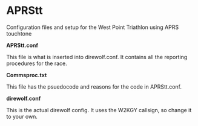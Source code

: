 # APRStt
Configuration files and setup for the West Point Triathlon using APRS touchtone

**APRStt.conf**

This file is what is inserted into direwolf.conf. It contains all the reporting procedures for the race.

**Commsproc.txt**

This file has the psuedocode and reasons for the code in APRStt.conf. 

**direwolf.conf**

This is the actual direwolf config. It uses the W2KGY callsign, so change it to your own. 
